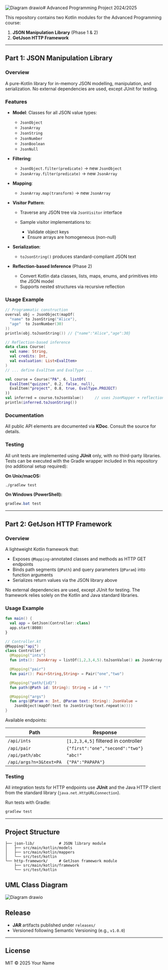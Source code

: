 ![Diagram drawio](https://github.com/user-attachments/assets/0624bcfa-184a-4c71-bf0c-9c3d844b0733)# Advanced Programming Project 2024/2025

This repository contains two Kotlin modules for the Advanced Programming course:

1. **JSON Manipulation Library** (Phase 1 & 2)
2. **GetJson HTTP Framework**

---

## Part 1: JSON Manipulation Library

### Overview

A pure-Kotlin library for in-memory JSON modelling, manipulation, and serialization. No external dependencies are used, except JUnit for testing.

### Features

* **Model**: Classes for all JSON value types:

  * `JsonObject`
  * `JsonArray`
  * `JsonString`
  * `JsonNumber`
  * `JsonBoolean`
  * `JsonNull`
* **Filtering**:

  * `JsonObject.filter(predicate)` → new `JsonObject`
  * `JsonArray.filter(predicate)` → new `JsonArray`
* **Mapping**:

  * `JsonArray.map(transform)` → new `JsonArray`
* **Visitor Pattern**:

  * Traverse any JSON tree via `JsonVisitor` interface
  * Sample visitor implementations to:

    * Validate object keys
    * Ensure arrays are homogeneous (non-null)
* **Serialization**:

  * `toJsonString()` produces standard-compliant JSON text
* **Reflection-based Inference** (Phase 2)

  * Convert Kotlin data classes, lists, maps, enums, and primitives into the JSON model
  * Supports nested structures via recursive reflection

### Usage Example

```kotlin
// Programmatic construction
overval obj = JsonObject(mapOf(
  "name" to JsonString("Alice"),
  "age"  to JsonNumber(30)
))
println(obj.toJsonString()) // {"name":"Alice","age":30}

// Reflection-based inference
data class Course(
  val name: String,
  val credits: Int,
  val evaluation: List<EvalItem>
)
// ... define EvalItem and EvalType ...

val course = Course("PA", 6, listOf(
  EvalItem("quizzes", 0.2, false, null),
  EvalItem("project", 0.8, true, EvalType.PROJECT)
))
val inferred = course.toJsonValue()     // uses JsonMapper + reflection
println(inferred.toJsonString())
```

### Documentation

All public API elements are documented via **KDoc**. Consult the source for details.

### Testing

All unit tests are implemented using **JUnit** only, with no third-party libraries.
Tests can be executed with the Gradle wrapper included in this repository (no additional setup required):

**On Unix/macOS:**

```bash
./gradlew test
```

**On Windows (PowerShell):**

```powershell
gradlew.bat test
```

---

## Part 2: GetJson HTTP Framework

### Overview

A lightweight Kotlin framework that:

* Exposes `@Mapping`-annotated classes and methods as HTTP GET endpoints
* Binds path segments (`@Path`) and query parameters (`@Param`) into function arguments
* Serializes return values via the JSON library above

No external dependencies are used, except JUnit for testing. The framework relies solely on the Kotlin and Java standard libraries.

### Usage Example

```kotlin
fun main() {
  val app = GetJson(Controller::class)
  app.start(8080)
}

// Controller.kt
@Mapping("api")
class Controller {
  @Mapping("ints")
  fun ints(): JsonArray = listOf(1,2,3,4,5).toJsonValue() as JsonArray

  @Mapping("pair")
  fun pair(): Pair<String,String> = Pair("one","two")

  @Mapping("path/{id}")
  fun path(@Path id: String): String = id + "!"

  @Mapping("args")
  fun args(@Param n: Int, @Param text: String): JsonValue =
    JsonObject(mapOf(text to JsonString(text.repeat(n))))
}
```

Available endpoints:

| Path                    | Response                             |
| ----------------------- | ------------------------------------ |
| `/api/ints`             | `[1,2,3,4,5]` filtered in controller |
| `/api/pair`             | `{"first":"one","second":"two"}`     |
| `/api/path/abc`         | `"abc!"`                             |
| `/api/args?n=3&text=PA` | `{"PA":"PAPAPA"}`                    |

### Testing

All integration tests for HTTP endpoints use **JUnit** and the Java HTTP client from the standard library (`java.net.HttpURLConnection`).

Run tests with Gradle:

```bash
gradlew test
```

---

## Project Structure

```
├── json-lib/           # JSON library module
│   ├── src/main/kotlin/models
│   ├── src/main/kotlin/mappers
│   └── src/test/kotlin
└── http-framework/     # GetJson framework module
    ├── src/main/kotlin/framework
    └── src/test/kotlin
```

## UML Class Diagram

![Diagram drawio](https://github.com/user-attachments/assets/f9024fb1-7dfa-4301-9e76-728566dceac6)


## Release

* **JAR** artifacts published under `releases/`
* Versioned following Semantic Versioning (e.g., `v1.0.0`)

---

## License

MIT © 2025 Your Name
